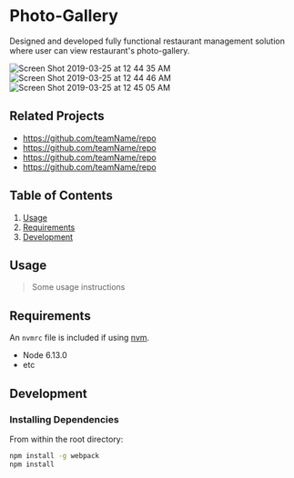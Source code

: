 # Photo-Gallery
>


Designed and developed fully functional restaurant management solution where user can view restaurant's photo-gallery.


![Screen Shot 2019-03-25 at 12 44 35 AM](https://user-images.githubusercontent.com/39642408/54902697-4f5c7b80-4e97-11e9-86cb-7c13867dfaae.png)
![Screen Shot 2019-03-25 at 12 44 46 AM](https://user-images.githubusercontent.com/39642408/54902704-55eaf300-4e97-11e9-98a5-3d63be0d4be3.png)
![Screen Shot 2019-03-25 at 12 45 05 AM](https://user-images.githubusercontent.com/39642408/54902707-584d4d00-4e97-11e9-965f-abb7ef1bd185.png)


## Related Projects

  - https://github.com/teamName/repo
  - https://github.com/teamName/repo
  - https://github.com/teamName/repo
  - https://github.com/teamName/repo

## Table of Contents

1. [Usage](#Usage)
1. [Requirements](#requirements)
1. [Development](#development)

## Usage

> Some usage instructions

## Requirements

An `nvmrc` file is included if using [nvm](https://github.com/creationix/nvm).

- Node 6.13.0
- etc

## Development

### Installing Dependencies

From within the root directory:

```sh
npm install -g webpack
npm install
```

